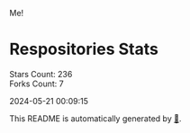Me!

# Respositories Stats
Stars Count: 236  
Forks Count: 7

2024-05-21 00:09:15  

This README is automatically generated by [🐰](https://github.com/rnitta/rnitta).
